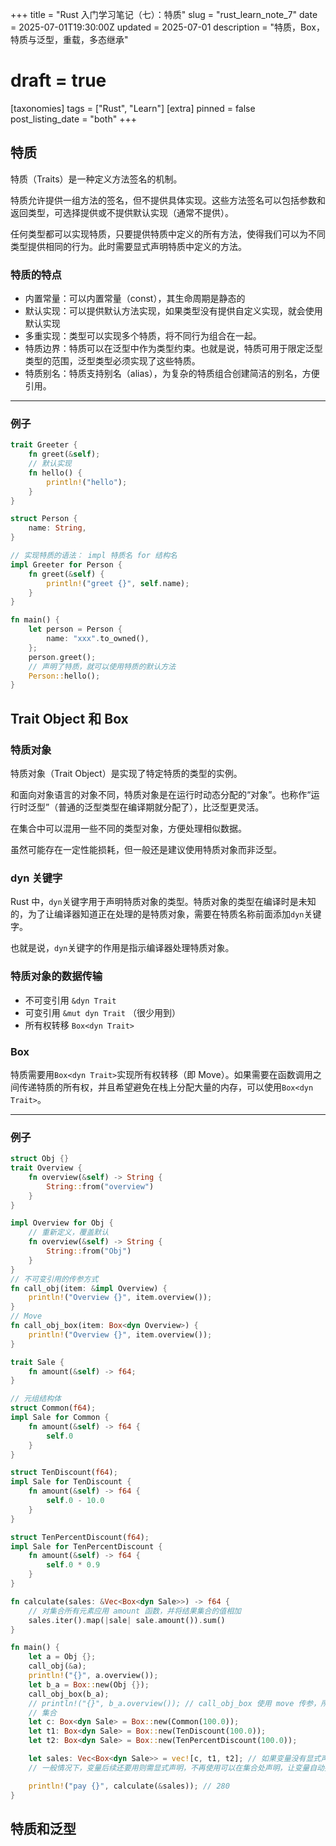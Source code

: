 +++
title = "Rust 入门学习笔记（七）：特质"
slug = "rust_learn_note_7"
date = 2025-07-01T19:30:00Z
updated = 2025-07-01
description = "特质，Box，特质与泛型，重载，多态继承"
# draft = true
[taxonomies]
tags = ["Rust", "Learn"]
[extra]
pinned = false
post_listing_date = "both"
+++

## 特质
特质（Traits）是一种定义方法签名的机制。

特质允许提供一组方法的签名，但不提供具体实现。这些方法签名可以包括参数和返回类型，可选择提供或不提供默认实现（通常不提供）。

任何类型都可以实现特质，只要提供特质中定义的所有方法，使得我们可以为不同类型提供相同的行为。此时需要显式声明特质中定义的方法。

### 特质的特点
- 内置常量：可以内置常量（const），其生命周期是静态的
- 默认实现：可以提供默认方法实现，如果类型没有提供自定义实现，就会使用默认实现
- 多重实现：类型可以实现多个特质，将不同行为组合在一起。
- 特质边界：特质可以在泛型中作为类型约束。也就是说，特质可用于限定泛型类型的范围，泛型类型必须实现了这些特质。
- 特质别名：特质支持别名（alias），为复杂的特质组合创建简洁的别名，方便引用。

***
### 例子
```rust
trait Greeter {
    fn greet(&self);
    // 默认实现
    fn hello() {
        println!("hello");
    }
}

struct Person {
    name: String,
}

// 实现特质的语法： impl 特质名 for 结构名
impl Greeter for Person {
    fn greet(&self) {
        println!("greet {}", self.name);
    }
}

fn main() {
    let person = Person {
        name: "xxx".to_owned(),
    };
    person.greet();
    // 声明了特质，就可以使用特质的默认方法
    Person::hello();
}
```

## Trait Object 和 Box

### 特质对象
特质对象（Trait Object）是实现了特定特质的类型的实例。

和面向对象语言的对象不同，特质对象是在运行时动态分配的“对象”。也称作“运行时泛型”（普通的泛型类型在编译期就分配了），比泛型更灵活。

在集合中可以混用一些不同的类型对象，方便处理相似数据。

虽然可能存在一定性能损耗，但一般还是建议使用特质对象而非泛型。

### dyn 关键字
Rust 中，`dyn`关键字用于声明特质对象的类型。特质对象的类型在编译时是未知的，为了让编译器知道正在处理的是特质对象，需要在特质名称前面添加`dyn`关键字。

也就是说，`dyn`关键字的作用是指示编译器处理特质对象。

### 特质对象的数据传输
- 不可变引用 `&dyn Trait`
- 可变引用 `&mut dyn Trait` （很少用到）
- 所有权转移 `Box<dyn Trait>`

### Box
特质需要用`Box<dyn Trait>`实现所有权转移（即 Move）。如果需要在函数调用之间传递特质的所有权，并且希望避免在栈上分配大量的内存，可以使用`Box<dyn Trait>`。

***
### 例子
```rust
struct Obj {}
trait Overview {
    fn overview(&self) -> String {
        String::from("overview")
    }
}

impl Overview for Obj {
    // 重新定义，覆盖默认
    fn overview(&self) -> String {
        String::from("Obj")
    }
}
// 不可变引用的传参方式
fn call_obj(item: &impl Overview) {
    println!("Overview {}", item.overview());
}
// Move
fn call_obj_box(item: Box<dyn Overview>) {
    println!("Overview {}", item.overview());
}

trait Sale {
    fn amount(&self) -> f64;
}

// 元组结构体
struct Common(f64);
impl Sale for Common {
    fn amount(&self) -> f64 {
        self.0
    }
}

struct TenDiscount(f64);
impl Sale for TenDiscount {
    fn amount(&self) -> f64 {
        self.0 - 10.0
    }
}

struct TenPercentDiscount(f64);
impl Sale for TenPercentDiscount {
    fn amount(&self) -> f64 {
        self.0 * 0.9
    }
}

fn calculate(sales: &Vec<Box<dyn Sale>>) -> f64 {
    // 对集合所有元素应用 amount 函数，并将结果集合的值相加
    sales.iter().map(|sale| sale.amount()).sum()
}

fn main() {
    let a = Obj {};
    call_obj(&a);
    println!("{}", a.overview());
    let b_a = Box::new(Obj {});
    call_obj_box(b_a);
    // println!("{}", b_a.overview()); // call_obj_box 使用 move 传参，所有权转移了，所以此处无法打印
    // 集合
    let c: Box<dyn Sale> = Box::new(Common(100.0));
    let t1: Box<dyn Sale> = Box::new(TenDiscount(100.0));
    let t2: Box<dyn Sale> = Box::new(TenPercentDiscount(100.0));

    let sales: Vec<Box<dyn Sale>> = vec![c, t1, t2]; // 如果变量没有显式声明 Sale（即写成了 let c = xxx），此处不声明 Vec<Box<dyn Sale>> 会报错 mismatched types
    // 一般情况下，变量后续还要用则需显式声明，不再使用可以在集合处声明，让变量自动推断

    println!("pay {}", calculate(&sales)); // 280
}
```

## 特质和泛型
<!-- {{ admonition(type="warning", icon="tip", title="注意", text="WIP") }} -->
